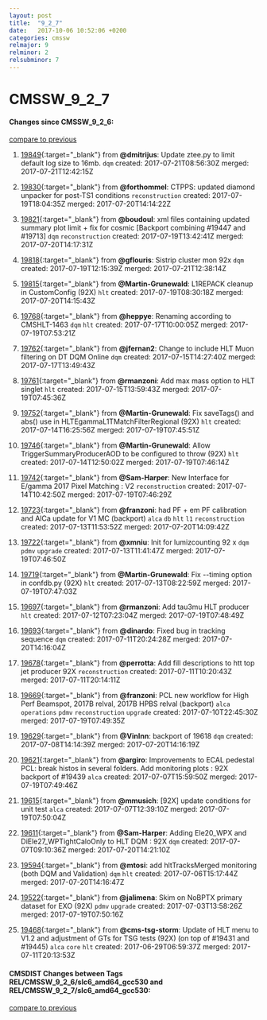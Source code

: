 ```yaml
---
layout: post
title:  "9_2_7"
date:   2017-10-06 10:52:06 +0200
categories: cmssw
relmajor: 9
relminor: 2
relsubminor: 7
---
```


# CMSSW_9_2_7
#### Changes since CMSSW_9_2_6:
[compare to previous](https://github.com/cms-sw/cmssw/compare/CMSSW_9_2_6...CMSSW_9_2_7)



1. [19849](http://github.com/cms-sw/cmssw/pull/19849){:target="_blank"}  from **@dmitrijus**: Update ztee.py to limit default log size to 16mb. `dqm`  created: 2017-07-21T08:56:30Z merged: 2017-07-21T12:42:15Z

1. [19830](http://github.com/cms-sw/cmssw/pull/19830){:target="_blank"}  from **@forthommel**: CTPPS: updated diamond unpacker for post-TS1 conditions `reconstruction`  created: 2017-07-19T18:04:35Z merged: 2017-07-20T14:14:22Z

1. [19821](http://github.com/cms-sw/cmssw/pull/19821){:target="_blank"}  from **@boudoul**: xml files containing updated summary plot limit + fix for cosmic [Backport combining #19447 and #19713]  `dqm`  `reconstruction`  created: 2017-07-19T13:42:41Z merged: 2017-07-20T14:17:31Z

1. [19818](http://github.com/cms-sw/cmssw/pull/19818){:target="_blank"}  from **@gflouris**: Sistrip cluster mon 92x `dqm`  created: 2017-07-19T12:15:39Z merged: 2017-07-21T12:38:14Z

1. [19815](http://github.com/cms-sw/cmssw/pull/19815){:target="_blank"}  from **@Martin-Grunewald**: L1REPACK cleanup in CustomConfig (92X) `hlt`  created: 2017-07-19T08:30:18Z merged: 2017-07-20T14:15:43Z

1. [19768](http://github.com/cms-sw/cmssw/pull/19768){:target="_blank"}  from **@heppye**: Renaming according to CMSHLT-1463 `dqm`  `hlt`  created: 2017-07-17T10:00:05Z merged: 2017-07-19T07:53:21Z

1. [19762](http://github.com/cms-sw/cmssw/pull/19762){:target="_blank"}  from **@jfernan2**: Change to include HLT Muon filtering on DT DQM Online `dqm`  created: 2017-07-15T14:27:40Z merged: 2017-07-17T13:49:43Z

1. [19761](http://github.com/cms-sw/cmssw/pull/19761){:target="_blank"}  from **@rmanzoni**: Add max mass option to HLT singlet `hlt`  created: 2017-07-15T13:59:43Z merged: 2017-07-19T07:45:36Z

1. [19752](http://github.com/cms-sw/cmssw/pull/19752){:target="_blank"}  from **@Martin-Grunewald**: Fix saveTags() and abs() use in HLTEgammaL1TMatchFilterRegional (92X) `hlt`  created: 2017-07-14T16:25:56Z merged: 2017-07-19T07:45:51Z

1. [19746](http://github.com/cms-sw/cmssw/pull/19746){:target="_blank"}  from **@Martin-Grunewald**: Allow TriggerSummaryProducerAOD to be configured to throw (92X) `hlt`  created: 2017-07-14T12:50:02Z merged: 2017-07-19T07:46:14Z

1. [19742](http://github.com/cms-sw/cmssw/pull/19742){:target="_blank"}  from **@Sam-Harper**: New Interface for E/gamma 2017 Pixel Matching : V2 `reconstruction`  created: 2017-07-14T10:42:50Z merged: 2017-07-19T07:46:29Z

1. [19723](http://github.com/cms-sw/cmssw/pull/19723){:target="_blank"}  from **@franzoni**: had PF + em PF calibration and AlCa update for V1 MC (backport) `alca`  `db`  `hlt`  `l1`  `reconstruction`  created: 2017-07-13T11:53:52Z merged: 2017-07-20T14:09:42Z

1. [19722](http://github.com/cms-sw/cmssw/pull/19722){:target="_blank"}  from **@xmniu**: Init for lumizcounting 92 x `dqm`  `pdmv`  `upgrade`  created: 2017-07-13T11:41:47Z merged: 2017-07-19T07:46:50Z

1. [19719](http://github.com/cms-sw/cmssw/pull/19719){:target="_blank"}  from **@Martin-Grunewald**: Fix --timing option in confdb.py (92X) `hlt`  created: 2017-07-13T08:22:59Z merged: 2017-07-19T07:47:03Z

1. [19697](http://github.com/cms-sw/cmssw/pull/19697){:target="_blank"}  from **@rmanzoni**: Add tau3mu HLT producer `hlt`  created: 2017-07-12T07:23:04Z merged: 2017-07-19T07:48:49Z

1. [19693](http://github.com/cms-sw/cmssw/pull/19693){:target="_blank"}  from **@dinardo**: Fixed bug in tracking sequence `dqm`  created: 2017-07-11T20:24:28Z merged: 2017-07-20T14:16:04Z

1. [19678](http://github.com/cms-sw/cmssw/pull/19678){:target="_blank"}  from **@perrotta**: Add fill descriptions to htt top jet producer 92X `reconstruction`  created: 2017-07-11T10:20:43Z merged: 2017-07-11T20:14:11Z

1. [19669](http://github.com/cms-sw/cmssw/pull/19669){:target="_blank"}  from **@franzoni**: PCL new workflow for High Perf Beamspot, 2017B relval, 2017B HPBS relval (backport) `alca`  `operations`  `pdmv`  `reconstruction`  `upgrade`  created: 2017-07-10T22:45:30Z merged: 2017-07-19T07:49:35Z

1. [19629](http://github.com/cms-sw/cmssw/pull/19629){:target="_blank"}  from **@VinInn**: backport of 19618 `dqm`  created: 2017-07-08T14:14:39Z merged: 2017-07-20T14:16:19Z

1. [19621](http://github.com/cms-sw/cmssw/pull/19621){:target="_blank"}  from **@argiro**: Improvements to ECAL pedestal PCL: break histos in several folders. Add monitoring plots  : 92X backport of #19439  `alca`  created: 2017-07-07T15:59:50Z merged: 2017-07-19T07:49:46Z

1. [19615](http://github.com/cms-sw/cmssw/pull/19615){:target="_blank"}  from **@mmusich**: [92X] update conditions for unit test `alca`  created: 2017-07-07T12:39:10Z merged: 2017-07-19T07:50:04Z

1. [19611](http://github.com/cms-sw/cmssw/pull/19611){:target="_blank"}  from **@Sam-Harper**:  Adding Ele20_WPX and DiEle27_WPTightCaloOnly to HLT DQM : 92X  `dqm`  created: 2017-07-07T09:10:36Z merged: 2017-07-20T14:21:10Z

1. [19594](http://github.com/cms-sw/cmssw/pull/19594){:target="_blank"}  from **@mtosi**: add hltTracksMerged monitoring (both DQM and Validation) `dqm`  `hlt`  created: 2017-07-06T15:17:44Z merged: 2017-07-20T14:16:47Z

1. [19522](http://github.com/cms-sw/cmssw/pull/19522){:target="_blank"}  from **@jalimena**: Skim on NoBPTX primary dataset for EXO (92X) `pdmv`  `upgrade`  created: 2017-07-03T13:58:26Z merged: 2017-07-19T07:50:16Z

1. [19468](http://github.com/cms-sw/cmssw/pull/19468){:target="_blank"}  from **@cms-tsg-storm**: Update of HLT menu to V1.2 and adjustment of GTs for TSG tests (92X) (on top of #19431 and #19445) `alca`  `core`  `hlt`  created: 2017-06-29T06:59:37Z merged: 2017-07-11T20:13:53Z

#### CMSDIST Changes between Tags REL/CMSSW_9_2_6/slc6_amd64_gcc530 and REL/CMSSW_9_2_7/slc6_amd64_gcc530:
[compare to previous](https://github.com/cms-sw/cmsdist/compare/REL/CMSSW_9_2_6/slc6_amd64_gcc530...REL/CMSSW_9_2_7/slc6_amd64_gcc530)


